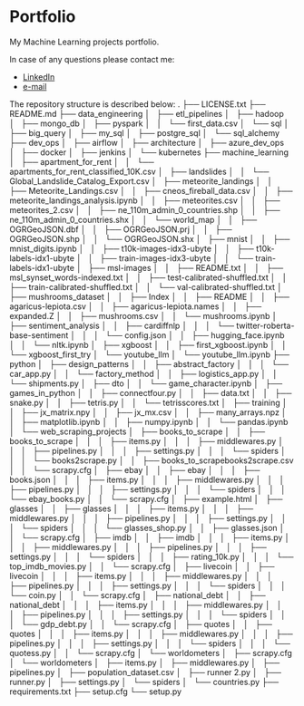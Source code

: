 # Portfolio
My Machine Learning projects portfolio.

In case of any questions please contact me:

- [LinkedIn](https://www.linkedin.com/in/bart%C5%82omiej-kachniarz-5208b8153/)
- [e-mail](bart.kach@gmail.com)

The repository structure is described below:
.
├── LICENSE.txt
├── README.md
├── data_engineering
│   ├── etl_pipelines
│   ├── hadoop
│   ├── mongo_db
│   ├── pyspark
│   │   └── first_data.csv
│   └── sql
│       ├── big_query
│       ├── my_sql
│       ├── postgre_sql
│       └── sql_alchemy
├── dev_ops
│   ├── airflow
│   ├── architecture
│   ├── azure_dev_ops
│   ├── docker
│   ├── jenkins
│   └── kubernetes
├── machine_learning
│   ├── apartment_for_rent
│   │   └── apartments_for_rent_classified_10K.csv
│   ├── landslides
│   │   └── Global_Landslide_Catalog_Export.csv
│   ├── meteorite_landings
│   │   ├── Meteorite_Landings.csv
│   │   ├── cneos_fireball_data.csv
│   │   ├── meteorite_landings_analysis.ipynb
│   │   ├── meteorites.csv
│   │   ├── meteorites_2.csv
│   │   ├── ne_110m_admin_0_countries.shp
│   │   ├── ne_110m_admin_0_countries.shx
│   │   └── world_map
│   │       ├── OGRGeoJSON.dbf
│   │       ├── OGRGeoJSON.prj
│   │       ├── OGRGeoJSON.shp
│   │       └── OGRGeoJSON.shx
│   ├── mnist
│   │   ├── mnist_digits.ipynb
│   │   ├── t10k-images-idx3-ubyte
│   │   ├── t10k-labels-idx1-ubyte
│   │   ├── train-images-idx3-ubyte
│   │   └── train-labels-idx1-ubyte
│   ├── msl-images
│   │   ├── README.txt
│   │   ├── msl_synset_words-indexed.txt
│   │   ├── test-calibrated-shuffled.txt
│   │   ├── train-calibrated-shuffled.txt
│   │   └── val-calibrated-shuffled.txt
│   ├── mushrooms_dataset
│   │   ├── Index
│   │   ├── README
│   │   ├── agaricus-lepiota.csv
│   │   ├── agaricus-lepiota.names
│   │   ├── expanded.Z
│   │   ├── mushrooms.csv
│   │   └── mushrooms.ipynb
│   ├── sentiment_analysis
│   │   ├── cardiffnlp
│   │   │   └── twitter-roberta-base-sentiment
│   │   │       └── config.json
│   │   ├── hugging_face.ipynb
│   │   └── nltk.ipynb
│   ├── xgboost
│   │   ├── first_xgboost.ipynb
│   │   └── xgboost_first_try
│   └── youtube_llm
│       └── youtube_llm.ipynb
├── python
│   ├── design_patterns
│   │   ├── abstract_factory
│   │   │   └── car_app.py
│   │   └── factory_method
│   │       ├── logistics_app.py
│   │       └── shipments.py
│   ├── dto
│   │   └── game_character.ipynb
│   ├── games_in_python
│   │   ├── connectfour.py
│   │   ├── data.txt
│   │   ├── snake.py
│   │   ├── tetris.py
│   │   └── tetrisscores.txt
│   ├── training
│   │   ├── jx_matrix.npy
│   │   ├── jx_mx.csv
│   │   ├── many_arrays.npz
│   │   ├── matplotlib.ipynb
│   │   ├── numpy.ipynb
│   │   └── pandas.ipynb
│   └── web_scraping_projects
│       ├── books_to_scrape
│       │   ├── books_to_scrape
│       │   │   ├── items.py
│       │   │   ├── middlewares.py
│       │   │   ├── pipelines.py
│       │   │   ├── settings.py
│       │   │   └── spiders
│       │   │       └── books2scrape.py
│       │   ├── books_to_scrapebooks2scrape.csv
│       │   └── scrapy.cfg
│       ├── ebay
│       │   ├── ebay
│       │   │   ├── books.json
│       │   │   ├── items.py
│       │   │   ├── middlewares.py
│       │   │   ├── pipelines.py
│       │   │   ├── settings.py
│       │   │   └── spiders
│       │   │       └── ebay_books.py
│       │   └── scrapy.cfg
│       ├── example.html
│       ├── glasses
│       │   ├── glasses
│       │   │   ├── items.py
│       │   │   ├── middlewares.py
│       │   │   ├── pipelines.py
│       │   │   ├── settings.py
│       │   │   └── spiders
│       │   │       └── glasses_shop.py
│       │   ├── glasses.json
│       │   └── scrapy.cfg
│       ├── imdb
│       │   ├── imdb
│       │   │   ├── items.py
│       │   │   ├── middlewares.py
│       │   │   ├── pipelines.py
│       │   │   ├── settings.py
│       │   │   └── spiders
│       │   │       ├── rating_10k.py
│       │   │       └── top_imdb_movies.py
│       │   └── scrapy.cfg
│       ├── livecoin
│       │   ├── livecoin
│       │   │   ├── items.py
│       │   │   ├── middlewares.py
│       │   │   ├── pipelines.py
│       │   │   ├── settings.py
│       │   │   └── spiders
│       │   │       └── coin.py
│       │   └── scrapy.cfg
│       ├── national_debt
│       │   ├── national_debt
│       │   │   ├── items.py
│       │   │   ├── middlewares.py
│       │   │   ├── pipelines.py
│       │   │   ├── settings.py
│       │   │   └── spiders
│       │   │       └── gdp_debt.py
│       │   └── scrapy.cfg
│       ├── quotes
│       │   ├── quotes
│       │   │   ├── items.py
│       │   │   ├── middlewares.py
│       │   │   ├── pipelines.py
│       │   │   ├── settings.py
│       │   │   └── spiders
│       │   │       └── quotess.py
│       │   └── scrapy.cfg
│       └── worldometers
│           ├── scrapy.cfg
│           └── worldometers
│               ├── items.py
│               ├── middlewares.py
│               ├── pipelines.py
│               ├── population_dataset.csv
│               ├── runner 2.py
│               ├── runner.py
│               ├── settings.py
│               └── spiders
│                   └── countries.py
├── requirements.txt
├── setup.cfg
└── setup.py
